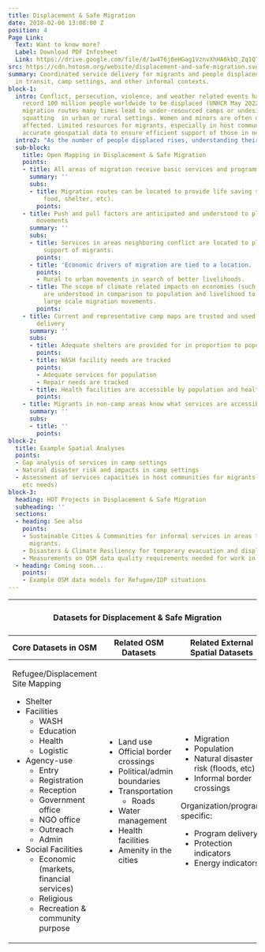 ```yaml
---
title: Displacement & Safe Migration
date: 2018-02-06 13:08:00 Z
position: 4
Page Link:
  Text: Want to know more?
  Label: Download PDF Infosheet
  Link: https://drive.google.com/file/d/1w4T6j0eHGag1VznvXhHA6kbD_Zq1QTAj/preview
src: https://cdn.hotosm.org/website/displacement-and-safe-migration.svg
summary: Coordinated service delivery for migrants and people displaced from home
  in transit, camp settings, and other informal contexts.
block-1:
  intro: Conflict, persecution, violence, and weather related events have caused a
    record 100 million people worldwide to be displaced (UNHCR May 2022). Challenging
    migration routes many times lead to under-resourced camps or undesirable conditions
    squatting  in urban or rural settings. Women and minors are often disproportionately
    affected. Limited resources for migrants, especially in host communities, require
    accurate geospatial data to ensure efficient support of those in need.
  intro2: "As the number of people displaced rises, understanding their lived reality through open mapping enables informed actions by humanitarian and development organizations. With over 100 million people displaced, accurate geospatial data supports those living in displacement by planning shelters and tracking essential services. **[OpenStreetMap (OSM)](https://www.openstreetmap.org) datasets and open data aid in mapping refugee and internally displaced people sites, assessing service gaps, and understanding migration's economic and social drivers, ensuring efficient support for those in need.**"
  sub-block:
    title: Open Mapping in Displacement & Safe Migration
    points:
    - title: All areas of migration receive basic services and programming
      summary: ''
      subs:
      - title: Migration routes can be located to provide life saving services (water,
          food, shelter, etc).
        points: 
    - title: Push and pull factors are anticipated and understood to plan for population
        movements
      summary: ''
      subs:
      - title: Services in areas neighboring conflict are located to plan for better
          support of migrants.
        points: 
      - title: 'Economic drivers of migration are tied to a location. '
        points:
        - Rural to urban movements in search of better livelihoods.
      - title: The scope of climate related impacts on economies (such as drought)
          are understood in comparison to population and livelihood to anticipate
          large scale migration movements.
        points: 
    - title: Current and representative camp maps are trusted and used to plan service
        delivery
      summary: ''
      subs:
      - title: Adequate shelters are provided for in proportion to population
        points: 
      - title: WASH facility needs are tracked
        points:
        - Adequate services for population
        - Repair needs are tracked
      - title: Health facilities are accessible by population and healthcare providers
        points: 
    - title: Migrants in non-camp areas know what services are accessible.
      summary: ''
      subs:
      - title: ''
        points: 
block-2:
  title: Example Spatial Analyses
  points:
  - Gap analysis of services in camp settings
  - Natural disaster risk and impacts in camp settings
  - Assessment of services capacities in host communities for migrants (food, shelter,
    etc needs)
block-3:
  heading: HOT Projects in Displacement & Safe Migration
  subheading: ''
  sections:
  - heading: See also
    points:
    - Sustainable Cities & Communities for informal services in areas that may host
      migrants.
    - Disasters & Climate Resiliency for temporary evacuation and displacement.
    - Measurements on OSM data quality requirements needed for work in this area
  - heading: Coming soon...
    points:
    - Example OSM data models for Refugee/IDP situations
---
```


<table>
<colgroup>
<col width="10%" span="3" />
</colgroup>
<thead>
<tr>
<th colspan="3"><h4>Datasets for Displacement & Safe Migration</h4></th>
</tr>
<tr>
<th>Core Datasets in OSM</th>
<th>Related OSM Datasets</th>
<th>Related External Spatial Datasets</th>
</tr>
</thead>
<tbody>
<tr>
<td>
<p class="underline">Refugee/Displacement Site Mapping</p>
<ul>
<li>Shelter</li>
<li>Facilities
<ul>
<li>WASH</li>
<li>Education</li>
<li>Health</li>
<li>Logistic</li>
</ul>
</li>
<li>Agency-use
<ul>
<li>Entry</li>
<li>Registration</li>
<li>Reception</li>
<li>Government office</li>
<li>NGO office</li>
<li>Outreach</li>
<li>Admin</li>
</ul>
</li>
<li>Social Facilities
<ul>
<li>Economic (markets, financial services)</li>
<li>Religious</li>
<li>Recreation & community purpose</li>
</ul>
</li>
</ul>
</td>
<td>
<ul>
<li>Land use</li>
<li>Official border crossings</li>
<li>Political/admin boundaries</li>
<li>Transportation<ul><li>Roads</li></ul></li>
<li>Water management</li>
<li>Health facilities</li>
<li>Amenity in the cities</li>
</ul>
</td>
<td>
<ul>
<li>Migration</li>
<li>Population</li>
<li>Natural disaster risk (floods, etc)</li>
<li>Informal border crossings</li>
</ul>
<p>Organization/program specific:</p>
<ul>
<li>Program delivery</li>
<li>Protection indicators</li>
<li>Energy indicators</li>
</ul>
</td>
</tr></tbody></table>
